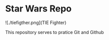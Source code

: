 # Star Wars Repo

![./tiefigther.png](TIE Fighter)

This repository serves to pratice Git and Github